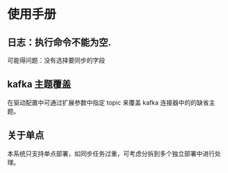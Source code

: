 # 使用手册

## 日志：执行命令不能为空.

可能得问题：没有选择要同步的字段

## kafka 主题覆盖

在驱动配置中可通过扩展参数中指定 topic 来覆盖 kafka 连接器中的的缺省主题。

## 关于单点

本系统只支持单点部署，如同步任务过重，可考虑分拆到多个独立部署中进行处理。